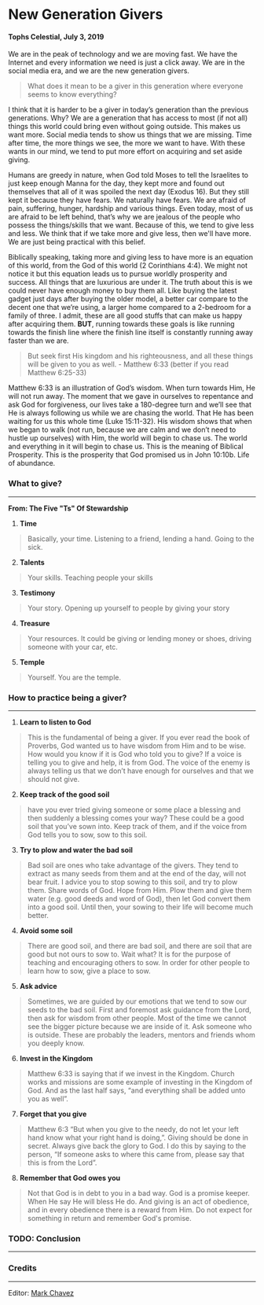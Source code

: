 # New Generation Givers
#### Tophs Celestial, July 3, 2019

We are in the peak of technology and we are moving fast. We have the Internet and every information we need is just a click away. We are in the social media era, and we are the new generation givers.

> What does it mean to be a giver in this generation where everyone seems to know everything?

I think that it is harder to be a giver in today’s generation than the previous generations. Why? We are a generation that has access to most (if not all) things this world could bring even without going outside. This makes us want more. Social media tends to show us things that we are missing. Time after time, the more things we see, the more we want to have. With these wants in our mind, we tend to put more effort on acquiring and set aside giving.

Humans are greedy in nature, when God told Moses to tell the Israelites to just keep enough Manna for the day, they kept more and found out themselves that all of it was spoiled the next day (Exodus 16). But they still kept it because they have fears. We naturally have fears. We are afraid of pain, suffering, hunger, hardship and various things. Even today, most of us are afraid to be left behind, that’s why we are jealous of the people who possess the things/skills that we want. Because of this, we tend to give less and less. We think that if we take more and give less, then we'll have more. We are just being practical with this belief.

Biblically speaking, taking more and giving less to have more is an equation of this world, from the God of this world (2 Corinthians 4:4). We might not notice it but this equation leads us to pursue worldly prosperity and success. All things that are luxurious are under it. The truth about this is we could never have enough money to buy them all. Like buying the latest gadget just days after buying the older model, a better car compare to the decent one that we’re using, a larger home compared to a 2-bedroom for a family of three. I admit, these are all good stuffs that can make us happy after acquiring them. **BUT**, running towards these goals is like running towards the finish line where the finish line itself is constantly running away faster than we are.

> But seek first His kingdom and his righteousness, and all these things will be given to you as well. - Matthew 6:33 (better if you read Matthew 6:25-33)

Matthew 6:33 is an illustration of God’s wisdom. When turn towards Him, He will not run away. The moment that we gave in ourselves to repentance and ask God for forgiveness, our lives take a 180-degree turn and we’ll see that He is always following us while we are chasing the world. That He has been waiting for us this whole time (Luke 15:11-32). His wisdom shows that when we began to walk (not run, because we are calm and we don’t need to hustle up ourselves) with Him, the world will begin to chase us. The world and everything in it will begin to chase us. This is the meaning of Biblical Prosperity. This is the prosperity that God promised us in John 10:10b. Life of abundance.

### What to give?
------
**From: The Five "Ts" Of Stewardship**
1. **Time**
> Basically, your time. Listening to a friend, lending a hand. Going to the sick.
2. **Talents**
> Your skills. Teaching people your skills
3. **Testimony**
> Your story. Opening up yourself to people by giving your story
4. **Treasure**
> Your resources. It could be giving or lending money or shoes, driving someone with your car, etc.
5. **Temple**
> Yourself. You are the temple.

### How to practice being a giver?
------
1. **Learn to listen to God**
> This is the fundamental of being a giver. If you ever read the book of Proverbs, God wanted us to have wisdom from Him and to be wise. How would you know if it is God who told you to give? If a voice is telling you to give and help, it is from God. The voice of the enemy is always telling us that we don’t have enough for ourselves and that we should not give.
2. **Keep track of the good soil** 
> have you ever tried giving someone or some place a blessing and then suddenly a blessing comes your way? These could be a good soil that you’ve sown into. Keep track of them, and if the voice from God tells you to sow, sow to this soil.
3. **Try to plow and water the bad soil**
> Bad soil are ones who take advantage of the givers. They tend to extract as many seeds from them and at the end of the day, will not bear fruit. I advice you to stop sowing to this soil, and try to plow them. Share words of God. Hope from Him. Plow them and give them water (e.g. good deeds and word of God), then let God convert them into a good soil. Until then, your sowing to their life will become much better.
4. **Avoid some soil**
> There are good soil, and there are bad soil, and there are soil that are good but not ours to sow to. Wait what? It is for the purpose of teaching and encouraging others to sow. In order for other people to learn how to sow, give a place to sow.
5. **Ask advice**
> Sometimes, we are guided by our emotions that we tend to sow our seeds to the bad soil. First and foremost ask guidance from the Lord, then ask for wisdom from other people. Most of the time we cannot see the bigger picture because we are inside of it. Ask someone who is outside. These are probably the leaders, mentors and friends whom you deeply know.
6. **Invest in the Kingdom**
> Matthew 6:33 is saying that if we invest in the Kingdom. Church works and missions are some example of investing in the Kingdom of God. And as the last half says, “and everything shall be added unto you as well”.
7. **Forget that you give**
> Matthew 6:3 “But when you give to the needy, do not let your left hand know what your right hand is doing,”. Giving should be done in secret. Always give back the glory to God. I do this by saying to the person, “If someone asks to where this came from, please say that this is from the Lord”.
8. **Remember that God owes you**
> Not that God is in debt to you in a bad way. God is a promise keeper. When He say He will bless He do. And giving is an act of obedience, and in every obedience there is a reward from Him. Do not expect for something in return and remember God's promise.

### TODO: Conclusion
------


### Credits
------
Editor: [Mark Chavez](https://github.com/MarkFChavez)
